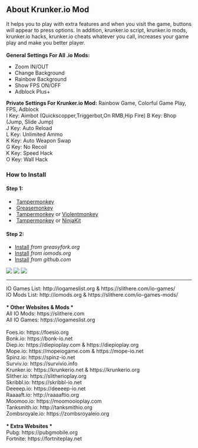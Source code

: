 <h2>About Krunker.io Mod</h2>
It helps you to play with extra features and when you visit the game, buttons will appear to press options. In addition, krunker.io script, krunker.io mods, krunker.io hacks, krunker.io cheats whatever you call, increases your game play and make you better player. 
</br></br>
<b>General Settings For All .io Mods:</b>
<ul><li>Zoom IN/OUT</li>
<li>Change Background</li>
<li>Rainbow Background</li>
<li>Show FPS ON/OFF</li>
<li>Adblock Plus+</li></ul>
<b>Private Settings For Krunker.io Mod:</b>
Rainbow Game, Colorful Game Play, FPS, Adblock</br>
I Key: Aimbot (Quickscopper,Triggerbot,On RMB,Hip Fire)
B Key: Bhop (Jump, Slide Jump)</br>
J Key: Auto Reload</br>
L Key: Unlimited Ammo</br>
K Key: Auto Weapon Swap</br>
G Key: No Recoil</br>
K Key: Speed Hack</br>
O Key: Wall Hack</br>

<h3>How to Install</h3>
<h4>Step 1:</h4>
<ul><li><img src="https://raw.githubusercontent.com/reek/anti-adblock-killer/gh-pages/images/chrome.png" alt=""> <a href="https://chrome.google.com/webstore/detail/tampermonkey/dhdgffkkebhmkfjojejmpbldmpobfkfo">Tampermonkey</a></li><li><img src="https://raw.githubusercontent.com/reek/anti-adblock-killer/gh-pages/images/firefox.png" alt=""> <a href="https://addons.mozilla.org/firefox/addon/greasemonkey/">Greasemonkey</a></li><li><img src="https://raw.githubusercontent.com/reek/anti-adblock-killer/gh-pages/images/opera.png" alt=""> <a href="https://addons.opera.com/extensions/details/tampermonkey-beta/" rel="nofollow">Tampermonkey</a> or <a href="https://addons.opera.com/extensions/details/violent-monkey/" rel="nofollow">Violentmonkey</a> </li><li><img src="https://raw.githubusercontent.com/reek/anti-adblock-killer/gh-pages/images/safari.png" alt=""> <a href="https://safari.tampermonkey.net/tampermonkey.safariextz" rel="nofollow">Tampermonkey</a> or <a href="https://github.com/os0x/NinjaKit">NinjaKit</a></li></ul>

<h4>Step 2:</h4>
<ul><li><a href="https://greasyfork.org/scripts/382010-krunker-io-hacks-cheats-mods-2019-working-sandbox-unblocked/code/Krunkerio%20Hacks%20Cheats%20Mods%202019%20-%20Working%20-%20(sandbox-unblocked).user.js">Install</a> <em>from greasyfork.org</em></li>
<li><a href="https://iomods.org/mods/krunkerio.user.js">Install</a> <em>from iomods.org</em></li>
<li><a href="https://github.com/MrCoderN/krunker.io-2019-hacks-cheats-mods/raw/master/krunkeriohack.user.js">Install</a> <em>from github.com</em></li></ul>

<a href="https://instagram.com/aecicekdagi" target="_blank"><img src="https://iomods.org/mods/instagram.jpg"></a> <a href="https://www.youtube.com/c/pignuts" target="_blank"><img src="https://iomods.org/mods/youtube.jpg"></a> <a href="https://facebook.com/slitherecom" target="_blank"><img src="https://iomods.org/mods/facebook.jpg"></a>

<hr>
IO Games List: http://iogameslist.org & https://slithere.com/io-games/</br>
IO Mods List: http://iomods.org & https://slithere.com/io-games-mods/</br></br>
<b>* Other Websites & Mods *</b></br>
All IO Mods: https://slithere.com</br>
All IO Games: https://iogameslist.org
</br></br>
Foes.io: https://foesio.org</br>
Bonk.io: https://bonk-io.net</br>
Diep.io: https://diepioplay.com & https://diepioplay.org</br>
Mope.io: https://mopeiogame.com & https://mope-io.net</br>
Spinz.io: https://spinz-io.net</br>
Surviv.io: https://survivio.info</br>
Krunker.io: https://krunkerio.net & https://krunkerio.org</br>
Slither.io: https://slitherioplay.org</br>
Skribbl.io: https://skribbl-io.net</br>
Deeeep.io: https://deeeep-io.net</br>
Raaaaft.io: http://raaaaftio.org</br>
Moomoo.io: https://moomooioplay.com</br>
Tanksmith.io: http://tanksmithio.org</br>
Zombsroyale.io: https://zombsroyaleio.org
</br></br>
<b>* Extra Websites *</b></br>
Pubg: https://pubgmobile.org</br>
Fortnite: https://fortniteplay.net
